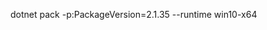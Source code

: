 dotnet pack -p:PackageVersion=2.1.35
--runtime win10-x64

<!--  -p:NuspecFile=~/projects/app1/project.nuspec -p:NuspecBasePath=~/projects/app1/nuget -->

